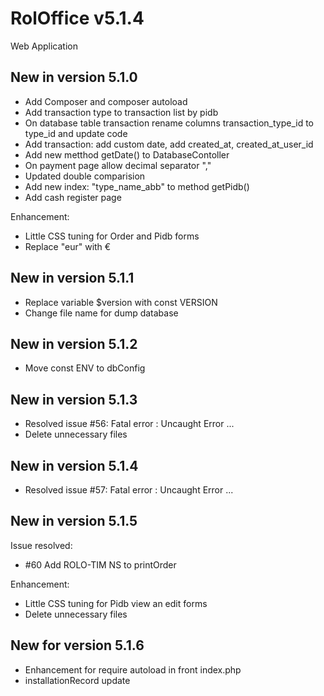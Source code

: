 # RolOffice v5.1.4

Web Application 

## New in version 5.1.0
- Add Composer and composer autoload
- Add transaction type to transaction list by pidb
- On database table transaction rename columns transaction_type_id to type_id and update code
- Add transaction: add custom date, add created_at, created_at_user_id
- Add new metthod getDate() to DatabaseContoller
- On payment page allow decimal separator ","
- Updated double comparision
- Add new index: "type_name_abb" to method getPidb()
- Add cash register page

Enhancement:
- Little CSS tuning for Order and Pidb forms
- Replace "eur" with € 

## New in version 5.1.1
- Replace variable $version with const VERSION
- Change file name for dump database

## New in version 5.1.2
- Move const ENV to dbConfig

## New in version 5.1.3
- Resolved issue #56: Fatal error : Uncaught Error ...
- Delete unnecessary files

## New in version 5.1.4
- Resolved issue #57: Fatal error : Uncaught Error ...

## New in version 5.1.5

Issue resolved:
- #60 Add ROLO-TIM NS to printOrder

Enhancement:
- Little CSS tuning for Pidb view an edit forms
- Delete unnecessary files

## New for version 5.1.6

- Enhancement for require autoload in front index.php
- installationRecord update
